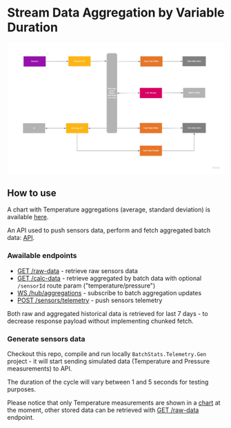 # Stream Data Aggregation by Variable Duration

![BatchStats design](ComponentDiagram.jpg)

## How to use

A chart with Temperature aggregations (average, standard deviation) is available [here](https://batchstatsapp.azurewebsites.net/).

An API used to push sensors data, perform and fetch aggregated batch data: [API](https://batchstatsapi.azurewebsites.net/).

### Awailable endpoints

- [GET /raw-data](https://batchstatsapi.azurewebsites.net/raw-data) - retrieve raw sensors data
- [GET /calc-data](https://batchstatsapi.azurewebsites.net/calc-data/) - retrieve aggregated by batch data with optional `/sensorId` route param ("temperature/pressure")
- [WS /hub/aggregations](https://batchstatsapi.azurewebsites.net/hub/aggregations) - subscribe to batch aggregation updates
- [POST /sensors/telemetry](https://batchstatsapi.azurewebsites.net/sensors/telemetry) - push sensors telemetry

Both raw and aggregated historical data is retrieved for last 7 days - to decrease response payload without implementing chunked fetch.

### Generate sensors data

Checkout this repo, compile and run locally `BatchStats.Telemetry.Gen` project - it will start sending simulated data (Temperature and Pressure measurements) to API.

The duration of the cycle will vary between 1 and 5 seconds for testing purposes.

Please notice that only Temperature measurements are shown in a [chart](https://batchstatsapp.azurewebsites.net/) at the moment, other stored data can be retrieved with [GET /raw-data](https://batchstatsapi.azurewebsites.net/raw-data) endpoint.
